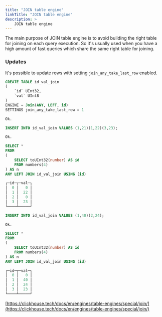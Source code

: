 ```yaml
---
title: "JOIN table engine"
linkTitle: "JOIN table engine"
description: >
    JOIN table engine
---
```

The main purpose of JOIN table engine is to avoid building the right table for joining on each query execution. So it's usually used when you have a high amount of fast queries which share the same right table for joining.

### Updates

It's possible to update rows with setting `join_any_take_last_row` enabled.

```sql
CREATE TABLE id_val_join
(
    `id` UInt32,
    `val` UInt8
)
ENGINE = Join(ANY, LEFT, id)
SETTINGS join_any_take_last_row = 1

Ok.

INSERT INTO id_val_join VALUES (1,21)(1,22)(3,23);

Ok.

SELECT *
FROM
(
    SELECT toUInt32(number) AS id
    FROM numbers(4)
) AS n
ANY LEFT JOIN id_val_join USING (id)

┌─id─┬─val─┐
│  0 │   0 │
│  1 │  22 │
│  2 │   0 │
│  3 │  23 │
└────┴─────┘

INSERT INTO id_val_join VALUES (1,40)(2,24);

Ok.

SELECT *
FROM
(
    SELECT toUInt32(number) AS id
    FROM numbers(4)
) AS n
ANY LEFT JOIN id_val_join USING (id)

┌─id─┬─val─┐
│  0 │   0 │
│  1 │  40 │
│  2 │  24 │
│  3 │  23 │
└────┴─────┘
```

[https://clickhouse.tech/docs/en/engines/table-engines/special/join/](https://clickhouse.tech/docs/en/engines/table-engines/special/join/)
